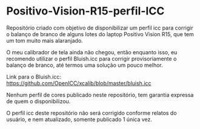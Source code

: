 # Positivo-Vision-R15-perfil-ICC
Repositório criado com objetivo de disponibilizar um perfil icc para corrigir o balanço de branco de alguns lotes do laptop Positivo Vision R15, que tem um tom muito mais alaranjado.

O meu calibrador de tela ainda não chegou, então enquanto isso, eu recomendo utilizar o perfil Bluish.icc para corrigir provisoriamente o balanço de branco, até termos uma solução um pouco melhor.

Link para o Bluish.icc:
https://github.com/OpenICC/xcalib/blob/master/bluish.icc

Nenhum perfil de cores publicado neste repositório, tem garantia expressa de quem o disponibilizou.

O perfil icc deste repositório não será corrigido conforme relatos do usuário, e nem atualizado, somente publicado 1 única vez.
